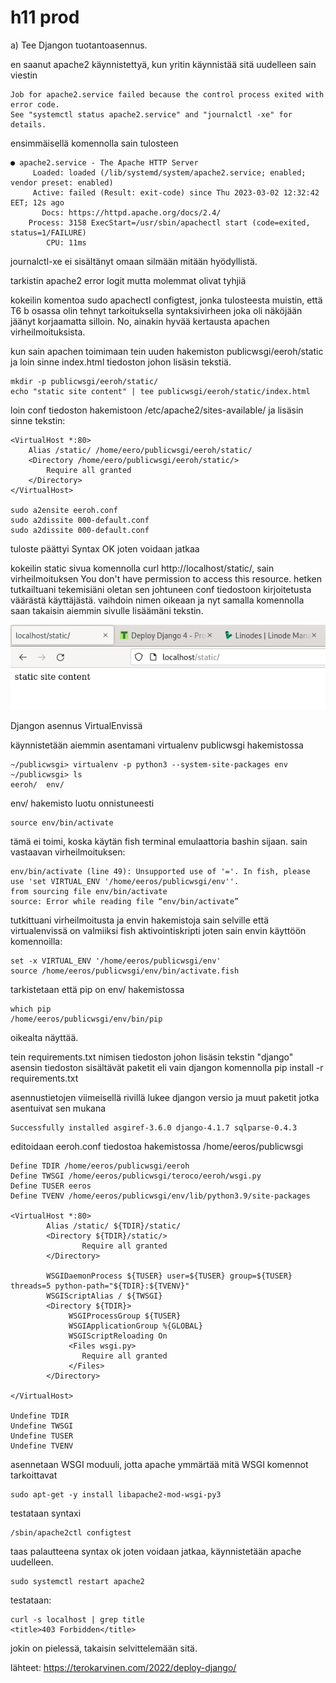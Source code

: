 # h11 prod

a) Tee Djangon tuotantoasennus.

en saanut apache2 käynnistettyä, kun yritin käynnistää sitä uudelleen sain viestin

	Job for apache2.service failed because the control process exited with error code.
	See "systemctl status apache2.service" and "journalctl -xe" for details.

ensimmäisellä komennolla sain tulosteen

	● apache2.service - The Apache HTTP Server
	     Loaded: loaded (/lib/systemd/system/apache2.service; enabled; vendor preset: enabled)
	     Active: failed (Result: exit-code) since Thu 2023-03-02 12:32:42 EET; 12s ago
	       Docs: https://httpd.apache.org/docs/2.4/
	    Process: 3158 ExecStart=/usr/sbin/apachectl start (code=exited, status=1/FAILURE)
	        CPU: 11ms

journalctl-xe ei sisältänyt omaan silmään mitään hyödyllistä.

tarkistin apache2 error logit mutta molemmat olivat tyhjiä

kokeilin komentoa sudo apachectl configtest, jonka tulosteesta muistin, että T6 b osassa 
olin tehnyt tarkoituksella syntaksivirheen joka oli näköjään jäänyt korjaamatta silloin.
No, ainakin hyvää kertausta apachen virheilmoituksista.

kun sain apachen toimimaan tein uuden hakemiston publicwsgi/eeroh/static ja loin sinne index.html tiedoston johon lisäsin tekstiä.

	mkdir -p publicwsgi/eeroh/static/
	echo "static site content" | tee publicwsgi/eeroh/static/index.html

loin conf tiedoston hakemistoon /etc/apache2/sites-available/ ja lisäsin sinne tekstin:

	<VirtualHost *:80>
		Alias /static/ /home/eero/publicwsgi/eeroh/static/
		<Directory /home/eero/publicwsgi/eeroh/static/>
			Require all granted
		</Directory>
	</VirtualHost>
	
	sudo a2ensite eeroh.conf
	sudo a2dissite 000-default.conf
	sudo a2dissite 000-default.conf

tuloste päättyi Syntax OK joten voidaan jatkaa

kokeilin static sivua komennolla curl http://localhost/static/, sain virheilmoituksen You don't have permission to access this resource.
hetken tutkailtuani tekemisiäni oletan sen johtuneen conf tiedostoon kirjoitetusta väärästä käyttäjästä.
vaihdoin nimen oikeaan ja nyt samalla komennolla saan takaisin aiemmin sivulle lisäämäni tekstin.

![](Pictures/T11a1.png)

Djangon asennus VirtualEnvissä

käynnistetään aiemmin asentamani virtualenv publicwsgi hakemistossa

	~/publicwsgi> virtualenv -p python3 --system-site-packages env
	~/publicwsgi> ls
	eeroh/  env/

env/ hakemisto luotu onnistuneesti


	source env/bin/activate
	
tämä ei toimi, koska käytän fish terminal emulaattoria bashin sijaan.
sain vastaavan virheilmoituksen:

	env/bin/activate (line 49): Unsupported use of '='. In fish, please use 'set VIRTUAL_ENV '/home/eeros/publicwsgi/env''.
	from sourcing file env/bin/activate
	source: Error while reading file “env/bin/activate”
	
tutkittuani virheilmoitusta ja envin hakemistoja sain selville että 
virtualenvissä on valmiiksi fish aktivointiskripti joten sain envin käyttöön komennoilla:

	set -x VIRTUAL_ENV '/home/eeros/publicwsgi/env'
	source /home/eeros/publicwsgi/env/bin/activate.fish

tarkistetaan että pip on env/ hakemistossa

	which pip
	/home/eeros/publicwsgi/env/bin/pip

oikealta näyttää.

tein requirements.txt nimisen tiedoston johon lisäsin tekstin "django"
asensin tiedoston sisältävät paketit eli vain djangon komennolla pip install -r requirements.txt

asennustietojen viimeisellä rivillä lukee djangon versio ja muut paketit jotka asentuivat sen mukana

	Successfully installed asgiref-3.6.0 django-4.1.7 sqlparse-0.4.3

editoidaan eeroh.conf tiedostoa hakemistossa /home/eeros/publicwsgi

	Define TDIR /home/eeros/publicwsgi/eeroh
	Define TWSGI /home/eeros/publicwsgi/teroco/eeroh/wsgi.py
	Define TUSER eeros
	Define TVENV /home/eeros/publicwsgi/env/lib/python3.9/site-packages
	
	<VirtualHost *:80>
	        Alias /static/ ${TDIR}/static/
	        <Directory ${TDIR}/static/>
	                Require all granted
	        </Directory>
	
	        WSGIDaemonProcess ${TUSER} user=${TUSER} group=${TUSER} threads=5 python-path="${TDIR}:${TVENV}"
	        WSGIScriptAlias / ${TWSGI}
	        <Directory ${TDIR}>
	             WSGIProcessGroup ${TUSER}
	             WSGIApplicationGroup %{GLOBAL}
	             WSGIScriptReloading On
	             <Files wsgi.py>
	                Require all granted
	             </Files>
	        </Directory>
	
	</VirtualHost>
	
	Undefine TDIR
	Undefine TWSGI
	Undefine TUSER
	Undefine TVENV
	
asennetaan WSGI moduuli, jotta apache ymmärtää mitä WSGI komennot tarkoittavat

	sudo apt-get -y install libapache2-mod-wsgi-py3

testataan syntaxi

	/sbin/apache2ctl configtest

taas palautteena syntax ok joten voidaan jatkaa, käynnistetään apache uudelleen.

	sudo systemctl restart apache2

testataan: 

	curl -s localhost | grep title
	<title>403 Forbidden</title>

jokin on pielessä, takaisin selvittelemään sitä.

lähteet: https://terokarvinen.com/2022/deploy-django/
